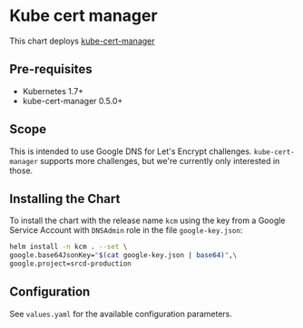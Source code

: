 # Kube cert manager

This chart deploys [kube-cert-manager](https://github.com/PalmStoneGames/kube-cert-manager)

## Pre-requisites

- Kubernetes 1.7+
- kube-cert-manager 0.5.0+

## Scope

This is intended to use Google DNS for Let's Encrypt challenges. `kube-cert-manager` supports more challenges, but we're currently only interested in those.

## Installing the Chart

To install the chart with the release name `kcm` using the key from a Google Service Account with `DNSAdmin` role in the file `google-key.json`:

```bash
helm install -n kcm . --set \
google.base64JsonKey="$(cat google-key.json | base64)",\
google.project=srcd-production
```

## Configuration

See `values.yaml` for the available configuration parameters.
